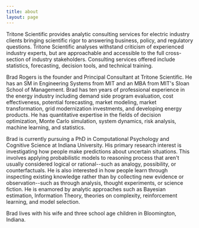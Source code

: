 ```yaml
---
title: about
layout: page
---
```


<p>Tritone Scientific provides analytic consulting services for electric industry clients bringing scientific rigor to answering business, policy, and regulatory questions. Tritone Scientific analyses withstand criticism of experienced industry experts, but are approachable and accessible to the full cross-section of industry stakeholders. Consulting services offered include statistics, forecasting, decision tools, and technical training.</p>

<p>Brad Rogers is the founder and Principal Consultant at Tritone Scientific. He has an SM in Engineering Systems from MIT and an MBA from MIT's Sloan School of Management. Brad has ten years of professional experience in the energy industry including demand side program evaluation, cost effectiveness, potential forecasting, market modeling, market transformation, grid modernization investments, and developing energy products. He has quantitative expertise in the fields of decision optimization, Monte Carlo simulation, system dynamics, risk analysis, machine learning, and statistics.</p>

<p> Brad is currently pursuing a PhD in Computational Psychology and Cognitive Science at Indiana University. His primary research interest is investigating how people make predictions about uncertain situations. This involves applying probabilistic models to reasoning process that aren't usually considered logical or rational--such as analogy, possibility, or counterfactuals. He is also interested in how people learn through inspecting existing knowledge rather than by collecting new evidence or observation--such as through analysis, thought experiments, or science fiction. He is enamored by analytic approaches such as Bayesian estimation, Information Theory, theories on complexity, reinforcement learning, and model selection.</p>

<p>Brad lives with his wife and three school age children in Bloomington, Indiana. </p>

<!---
<h2>Skills</h2>
<ul class="skill-list">
	<li>HTML - Jade - Haml - Erb</li>
	<li>Responsive (Mobile First)</li>
	<li>CSS (Stylus, Sass, Less)</li>
	<li>Css Frameworks (Bootstrap, Foundation)</li>
	<li>Javascript (Design Patterns, Testes)</li>
	<li>NodeJS</li>
	<li>AngularJS - ReactJS</li>
	<li>Grunt - Gulp - Yeoman</li>
	<li>Git</li>
	<li>PHP</li>
	<li>Python</li>
	<li>MySQL - MongoDB</li>
	<li>Scrum and Kanban</li>
	<li>TDD e Continuous Integration</li>
</ul>
-->
